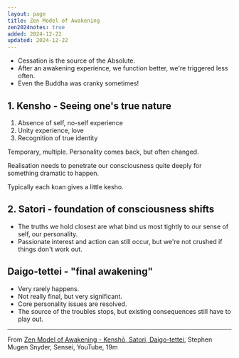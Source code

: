 ```yaml
---
layout: page
title: Zen Model of Awakening
zen2024notes: true
added: 2024-12-22
updated: 2024-12-22
---
```


- Cessation is the source of the Absolute.
- After an awakening experience, we function better, we're triggered less often.
- Even the Buddha was cranky sometimes!

## 1. Kensho - Seeing one's true nature

1. Absence of self, no-self experience
2. Unity experience, love
3. Recognition of true identity

Temporary, multiple. Personality comes back, but often changed.

Realisation needs to penetrate our consciousness quite deeply for something dramatic to happen.

Typically each koan gives a little kesho.

## 2. Satori - foundation of consciousness shifts

- The truths we hold closest are what bind us most tightly to our sense of self, our personality.
- Passionate interest and action can still occur, but we're not crushed if things don't work out.

## Daigo-tettei - "final awakening"

- Very rarely happens.
- Not really final, but very significant.
- Core personality issues are resolved.
- The source of the troubles stops, but existing consequences still have to play out.

---

From [Zen Model of Awakening - Kenshō, Satori, Daigo-tettei](https://www.youtube.com/watch?v=4u2EVdngtNs), Stephen Mugen Snyder, Sensei, YouTube, 19m